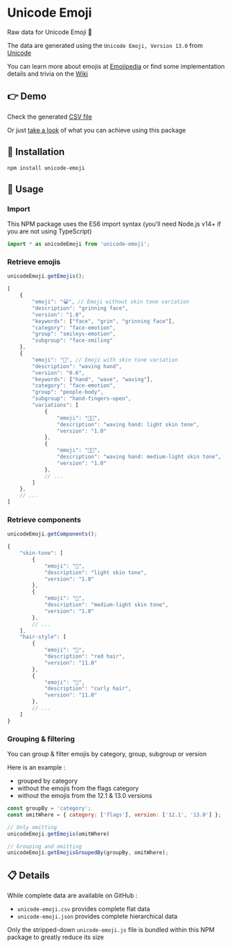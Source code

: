 # Unicode Emoji

Raw data for Unicode Emoji 🙂

The data are generated using the `Unicode Emoji, Version 13.0` from [Unicode](https://home.unicode.org/emoji/about-emoji/)  

You can learn more about emojis at [Emojipedia](https://emojipedia.org/) or find some implementation details and trivia on the [Wiki](https://github.com/Julien-Marcou/Unicode-Emoji/wiki)

## 👉 Demo

Check the generated [CSV file](https://github.com/Julien-Marcou/Unicode-Emoji/blob/master/unicode-emoji.csv)

Or just [take a look](https://emoji.julien-marcou.fr/) of what you can achieve using this package


## 🔌 Installation

```shell
npm install unicode-emoji
```

## 🧰 Usage

### Import

This NPM package uses the ES6 import syntax (you'll need Node.js v14+ if you are not using TypeScript)

```javascript
import * as unicodeEmoji from 'unicode-emoji';
```

### Retrieve emojis

```javascript
unicodeEmoji.getEmojis();
```

```javascript
[
    {
        "emoji": "😀", // Emoji without skin tone variation
        "description": "grinning face",
        "version": "1.0",
        "keywords": ["face", "grin", "grinning face"],
        "category": "face-emotion",
        "group": "smileys-emotion",
        "subgroup": "face-smiling"
    },
    {
        "emoji": "👋", // Emoji with skin tone variation
        "description": "waving hand",
        "version": "0.6",
        "keywords": ["hand", "wave", "waving"],
        "category": "face-emotion",
        "group": "people-body",
        "subgroup": "hand-fingers-open",
        "variations": [
            {
                "emoji": "👋🏻",
                "description": "waving hand: light skin tone",
                "version": "1.0"
            },
            {
                "emoji": "👋🏼",
                "description": "waving hand: medium-light skin tone",
                "version": "1.0"
            },
            // ...
        ]
    },
    // ...
]
```

### Retrieve components

```javascript
unicodeEmoji.getComponents();
```

```javascript
{
    "skin-tone": [
        {
            "emoji": "🏻",
            "description": "light skin tone",
            "version": "1.0"
        },
        {
            "emoji": "🏼",
            "description": "medium-light skin tone",
            "version": "1.0"
        },
        // ...
    ],
    "hair-style": [
        {
            "emoji": "🦰",
            "description": "red hair",
            "version": "11.0"
        },
        {
            "emoji": "🦱",
            "description": "curly hair",
            "version": "11.0"
        },
        // ...
    ]
}
```

### Grouping & filtering

You can group & filter emojis by category, group, subgroup or version

Here is an example :
 - grouped by category
 - without the emojis from the flags category
 - without the emojis from the 12.1 & 13.0 versions

```javascript
const groupBy = 'category';
const omitWhere = { category: ['flags'], version: ['12.1', '13.0'] };

// Only omitting
unicodeEmoji.getEmojis(omitWhere)

// Grouping and omitting
unicodeEmoji.getEmojisGroupedBy(groupBy, omitWhere);
```


## 📋 Details

While complete data are available on GitHub :
 - `unicode-emoji.csv` provides complete flat data
 - `unicode-emoji.json` provides complete hierarchical data

Only the stripped-down `unicode-emoji.js` file is bundled within this NPM package to greatly reduce its size
